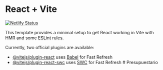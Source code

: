 # React + Vite
[![Netlify Status](https://api.netlify.com/api/v1/badges/a475eada-7292-4268-853c-7e96004fb8ac/deploy-status)](https://app.netlify.com/sites/presupuestario123/deploys)

This template provides a minimal setup to get React working in Vite with HMR and some ESLint rules.

Currently, two official plugins are available:


- [@vitejs/plugin-react](https://github.com/vitejs/vite-plugin-react/blob/main/packages/plugin-react/README.md) uses [Babel](https://babeljs.io/) for Fast Refresh
- [@vitejs/plugin-react-swc](https://github.com/vitejs/vite-plugin-react-swc) uses [SWC](https://swc.rs/) for Fast Refresh
#   P r e s u p u e s t a r i o 
 
 
